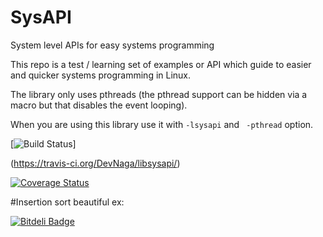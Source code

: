 # SysAPI
System level APIs for easy systems programming

This repo is a test / learning set of examples or API which guide to
easier and quicker systems programming in Linux.

The library only uses pthreads (the pthread support can be hidden via a
macro but that disables the event looping).

When you are using this library use it with ``` -lsysapi ``` and ``` -pthread``` option.


[![Build Status](https://travis-ci.org/DevNaga/libsysapi.svg?branch=master)]

(https://travis-ci.org/DevNaga/libsysapi/)

[![Coverage Status](https://coveralls.io/repos/DevNaga/SysAPI/badge.svg)](https://coveralls.io/r/DevNaga/SysAPI)

#Insertion sort beautiful ex:

[![Bitdeli Badge](https://d2weczhvl823v0.cloudfront.net/DevNaga/sysapi/trend.png)](https://bitdeli.com/free "Bitdeli Badge")

